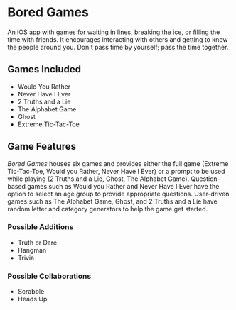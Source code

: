 # Bored Games
An iOS app with games for waiting in lines, breaking the ice, or filling the time with friends. It encourages interacting with others and getting to know the people around you. Don't pass time by yourself; pass the time together.

## Games Included
- Would You Rather 
- Never Have I Ever
- 2 Truths and a Lie
- The Alphabet Game
- Ghost
- Extreme Tic-Tac-Toe

## Game Features
*Bored Games* houses six games and provides either the full game (Extreme Tic-Tac-Toe, Would you Rather, Never Have I Ever) or a prompt to be used while playing (2 Truths and a Lie, Ghost, The Alphabet Game). Question-based games such as Would you Rather and Never Have I Ever have the option to select an age group to provide appropriate questions. User-driven games such as The Alphabet Game, Ghost, and 2 Truths and a Lie have random letter and category generators to help the game get started.

### Possible Additions
- Truth or Dare
- Hangman
- Trivia

### Possible Collaborations
- Scrabble
- Heads Up
